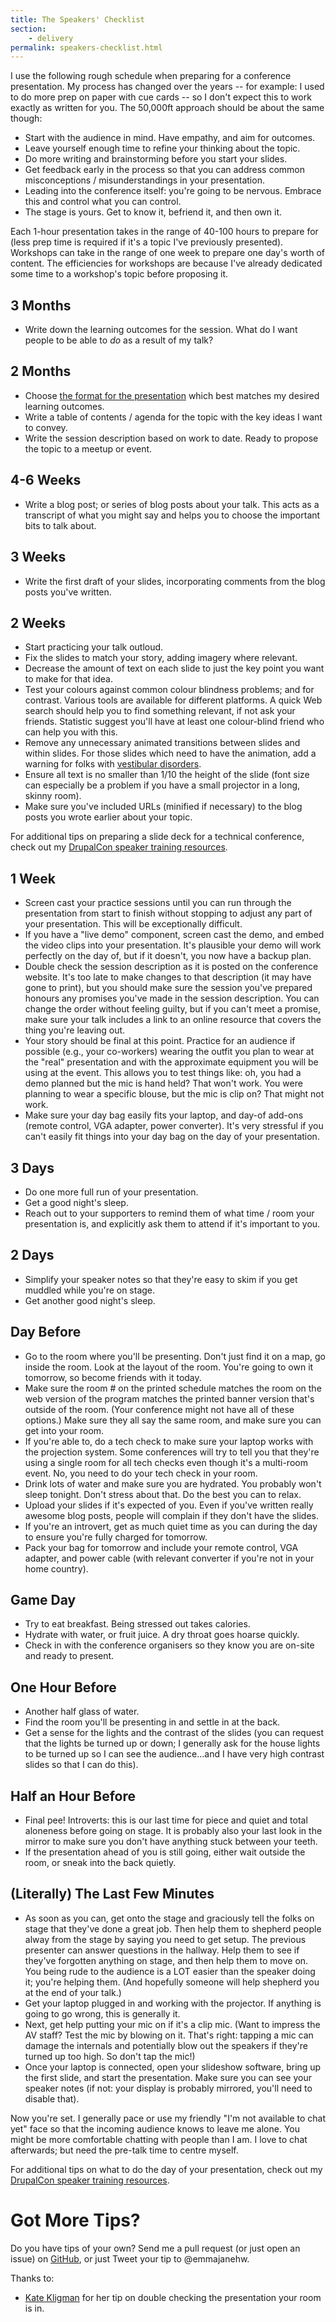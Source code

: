 ```yaml
---
title: The Speakers' Checklist
section:
    - delivery
permalink: speakers-checklist.html
---
```


I use the following rough schedule when preparing for a conference presentation. My process has changed over the years -- for example: I used to do more prep on paper with cue cards -- so I don't expect this to work exactly as written for you. The 50,000ft approach should be about the same though:

- Start with the audience in mind. Have empathy, and aim for outcomes.
- Leave yourself enough time to refine your thinking about the topic.
- Do more writing and brainstorming before you start your slides.
- Get feedback early in the process so that you can address common misconceptions / misunderstandings in your presentation.
- Leading into the conference itself: you're going to be nervous. Embrace this and control what you can control.
- The stage is yours. Get to know it, befriend it, and then own it.

Each 1-hour presentation takes in the range of 40-100 hours to prepare for (less prep time is required if it's a topic I've previously presented). Workshops can take in the range of one week to prepare one day's worth of content. The efficiencies for workshops are because I've already dedicated some time to a workshop's topic before proposing it.


## 3 Months

- Write down the learning outcomes for the session. What do I want people to be able to _do_ as a result of my talk?

## 2 Months

- Choose [the format for the presentation](/presentation-formats.html) which best matches my desired learning outcomes.
- Write a table of contents / agenda for the topic with the key ideas I want to convey.
- Write the session description based on work to date. Ready to propose the topic to a meetup or event.

## 4-6 Weeks 

- Write a blog post; or series of blog posts about your talk. This acts as a transcript of what you might say and helps you to choose the important bits to talk about.

## 3 Weeks

- Write the first draft of your slides, incorporating comments from the blog posts you've written.

## 2 Weeks

- Start practicing your talk outloud.
- Fix the slides to match your story, adding imagery where relevant.
- Decrease the amount of text on each slide to just the key point you want to make for that idea.
- Test your colours against common colour blindness problems; and for contrast. Various tools are available for different platforms. A quick Web search should help you to find something relevant, if not ask your friends. Statistic suggest you'll have at least one colour-blind friend who can help you with this.
- Remove any unnecessary animated transitions between slides and within slides. For those slides which need to have the animation, add a warning for folks with [vestibular disorders](http://alistapart.com/article/designing-safer-web-animation-for-motion-sensitivity).
- Ensure all text is no smaller than 1/10 the height of the slide (font size can especially be a problem if you have a small projector in a long, skinny room).
- Make sure you've included URLs (minified if necessary) to the blog posts you wrote earlier about your topic.

For additional tips on preparing a slide deck for a technical conference, check out my [DrupalCon speaker training resources](/delivery/speaker-training-drupalcon.html).

## 1 Week

- Screen cast your practice sessions until you can run through the presentation from start to finish without stopping to adjust any part of your presentation. This will be exceptionally difficult.
- If you have a "live demo" component, screen cast the demo, and embed the video clips into your presentation. It's plausible your demo will work perfectly on the day of, but if it doesn't, you now have a backup plan.
- Double check the session description as it is posted on the conference website. It's too late to make changes to that description (it may have gone to print), but you should make sure the session you've prepared honours any promises you've made in the session description. You can change the order without feeling guilty, but if you can't meet a promise, make sure your talk includes a link to an online resource that covers the thing you're leaving out.
- Your story should be final at this point. Practice for an audience if possible (e.g., your co-workers) wearing the outfit you plan to wear at the "real" presentation and with the approximate equipment you will be using at the event. This allows you to test things like: oh, you had a demo planned but the mic is hand held? That won't work. You were planning to wear a specific blouse, but the mic is clip on? That might not work.
- Make sure your day bag easily fits your laptop, and day-of add-ons (remote control, VGA adapter, power converter). It's very stressful if you can't easily fit things into your day bag on the day of your presentation.

## 3 Days

- Do one more full run of your presentation.
- Get a good night's sleep.
- Reach out to your supporters to remind them of what time / room your presentation is, and explicitly ask them to attend if it's important to you.

## 2 Days

- Simplify your speaker notes so that they're easy to skim if you get muddled while you're on stage.
- Get another good night's sleep.

## Day Before

- Go to the room where you'll be presenting. Don't just find it on a map, go inside the room. Look at the layout of the room. You're going to own it tomorrow, so become friends with it today.
- Make sure the room # on the printed schedule matches the room on the web version of the program matches the printed banner version that's outside of the room. (Your conference might not have all of these options.) Make sure they all say the same room, and make sure you can get into your room.
- If you're able to, do a tech check to make sure your laptop works with the projection system. Some conferences will try to tell you that they're using a single room for all tech checks even though it's a multi-room event. No, you need to do your tech check in your room.
- Drink lots of water and make sure you are hydrated. You probably won't sleep tonight. Don't stress about that. Do the best you can to relax.
- Upload your slides if it's expected of you. Even if you've written really awesome blog posts, people will complain if they don't have the slides.
- If you're an introvert, get as much quiet time as you can during the day to ensure you're fully charged for tomorrow.
- Pack your bag for tomorrow and include your remote control, VGA adapter, and power cable (with relevant converter if you're not in your home country).

## Game Day

- Try to eat breakfast. Being stressed out takes calories.
- Hydrate with water, or fruit juice. A dry throat goes hoarse quickly.
- Check in with the conference organisers so they know you are on-site and ready to present.

## One Hour Before

- Another half glass of water.
- Find the room you'll be presenting in and settle in at the back.
- Get a sense for the lights and the contrast of the slides (you can request that the lights be turned up or down; I generally ask for the house lights to be turned up so I can see the audience...and I have very high contrast slides so that I can do this).

## Half an Hour Before

- Final pee! Introverts: this is our last time for piece and quiet and total aloneness before going on stage. It is probably also your last look in the mirror to make sure you don't have anything stuck between your teeth.
- If the presentation ahead of you is still going, either wait outside the room, or sneak into the back quietly.

## (Literally) The Last Few Minutes

- As soon as you can, get onto the stage and graciously tell the folks on stage that they've done a great job. Then help them to shepherd people alway from the stage by saying you need to get setup. The previous presenter can answer questions in the hallway. Help them to see if they've forgotten anything on stage, and then help them to move on. You being rude to the audience is a LOT easier than the speaker doing it; you're helping them. (And hopefully someone will help shepherd you at the end of your talk.)
- Get your laptop plugged in and working with the projector. If anything is going to go wrong, this is generally it.
- Next, get help putting your mic on if it's a clip mic. (Want to impress the AV staff? Test the mic by blowing on it. That's right: tapping a mic can damage the internals and potentially blow out the speakers if they're turned up too high. So don't tap the mic!)
- Once your laptop is connected, open your slideshow software, bring up the first slide, and start the presentation. Make sure you can see your speaker notes (if not: your display is probably mirrored, you'll need to disable that).

Now you're set. I generally pace or use my friendly "I'm not available to chat yet" face so that the incoming audience knows to leave me alone. You might be more comfortable chatting with people than I am. I love to chat afterwards; but need the pre-talk time to centre myself.

For additional tips on what to do the day of your presentation, check out my [DrupalCon speaker training resources](/delivery/speaker-training-drupalcon.html).

# Got More Tips?

Do you have tips of your own? Send me a pull request (or just open an issue) on [GitHub](https://github.com/emmajane/tito), or just Tweet your tip to @emmajanehw.

Thanks to:

- [Kate Kligman](https://twitter.com/KateKligman/status/643812836343353344) for her tip on double checking the presentation your room is in.

